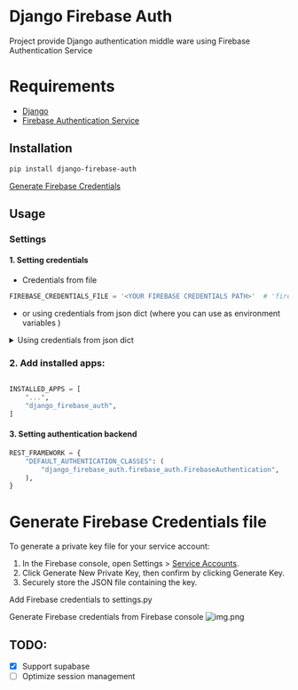 # Django Firebase Auth

Project provide Django authentication middle ware using Firebase Authentication Service

# Requirements

* [Django](https://www.djangoproject.com/)
* [Firebase Authentication Service](https://firebase.google.com/docs/auth/web/start)

## Installation

```bash
pip install django-firebase-auth
```

[Generate Firebase Credentials](#generate-firebase-credentials-file)

## Usage

### Settings

#### 1. Setting credentials

- Credentials from file

```python
FIREBASE_CREDENTIALS_FILE = '<YOUR FIREBASE CREDENTIALS PATH>'  # 'firebase-credentials.json'
```

- or using credentials from json dict (where you can use as environment variables )

<details>
<summary>Using credentials from json dict</summary>

```python
FIREBASE_CREDENTIALS_DICT = {
    "type": "service_account",
    "project_id": "<YOUR PROJECT ID>",
    "private_key_id": "<YOUR PRIVATE KEY ID>",
    "private_key": '<YOUR PRIVATE KEY>',
    "client_email": "<CLIENT EMAIL>",
    "client_id": "<CLIENT ID>",
    "auth_uri": "https://accounts.google.com/o/oauth2/auth",
    "token_uri": "https://oauth2.googleapis.com/token",
    "auth_provider_x509_cert_url": "https://www.googleapis.com/oauth2/v1/certs",
    "client_x509_cert_url": "<CERT URL>"
}
```

</details>

### 2. Add installed apps:

```python

INSTALLED_APPS = [
    "...",
    "django_firebase_auth",
]
```

#### 3. Setting authentication backend

```python
REST_FRAMEWORK = {
    "DEFAULT_AUTHENTICATION_CLASSES": (
        "django_firebase_auth.firebase_auth.FirebaseAuthentication",
    ),
}
```

# Generate Firebase Credentials file

To generate a private key file for your service account:

1. In the Firebase console, open
   Settings > [Service Accounts](https://console.firebase.google.com/project/_/settings/serviceaccounts/adminsdk).
2. Click Generate New Private Key, then confirm by clicking Generate Key.
3. Securely store the JSON file containing the key.

Add Firebase credentials to settings.py

Generate Firebase credentials from Firebase console
![img.png](docs/img.png)

## TODO:

- [x] Support supabase
- [ ] Optimize session management